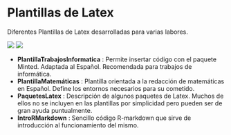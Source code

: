 # Plantillas de Latex

Diferentes Plantillas de Latex desarrolladas para varias labores.

[![](https://img.shields.io/badge/subject-LaTex-orange.svg)](http://www.latex-project.org/)
[![](https://img.shields.io/badge/license-MIT-blue.svg)](http://opensource.org/licenses/MIT)


- **PlantillaTrabajosInformatica** : Permite insertar código con el paquete Minted. Adaptada al Español. Recomendada para trabajos de informática.
- **PlantillaMatemáticas** : Plantilla orientada a la redacción de matemáticas en Español. Define los entornos necesarios para su cometido.
- **PaquetesLatex** : Descripción de algunos paquetes de Latex. Muchos de ellos no se incluyen en las plantillas por simplicidad pero pueden ser de gran ayuda puntualmente.
- **IntroRMarkdown** : Sencillo código R-markdown que sirve de introducción al funcionamiento del mismo.